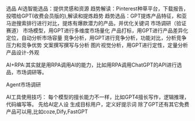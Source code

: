 选品
  AI选智能选品：提供灵感和资源
  趋势解读：Pinterest种草平台，下载报告，投喂给GPT(收费会员版的),解读和提炼趋势
  趋势选品：GPT提炼产品特征，和亚马逊搜索排行进行对比，提炼有爆款潜力的产品，并优化关键词
市场调研（验证赛道）
  市场模型，用GPT进行多维度市场量化
  产品打标，用GPT进行产品差异化定位，自动分析市场容量
  竞争分析，用GPT进行竞争分析，功能对比，分析竞争压力和竞争优势
  文案撰写撰写与分析
  图片视觉分析，用GPT进行定性，定量分析
产品设计-外观

AI+RPA:其实就是用RPA调用AI的能力，比如用RPA调用ChatGPT的API进行选品，市场调研等。


Agent市场调研


AI工具使用技巧：
  每个模型的擅长能力不一样，比如GPT4擅长写作，逻辑推理，代码编写等。
  先给AI定人设
  生成目标用户，定义好提示词
  除了GPT还有其它免费产品可以用,比如coze,Dify,FastGPT